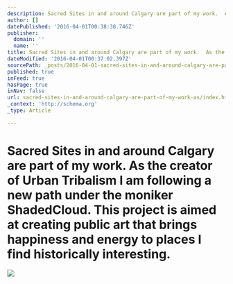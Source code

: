 ```yaml
---
description: Sacred Sites in and around Calgary are part of my work.  As the creator of Urban Tribalism I am following a new path under the moniker ShadedCloud. This project
author: []
datePublished: '2016-04-01T00:38:38.746Z'
publisher:
  domain: ''
  name: ''
title: Sacred Sites in and around Calgary are part of my work.  As the creator of Urban Tribalism I am following a new path under the moniker ShadedCloud. This project is aimed at creating public art that brings happiness and energy to places I find historically interesting.
dateModified: '2016-04-01T00:37:02.397Z'
sourcePath: _posts/2016-04-01-sacred-sites-in-and-around-calgary-are-part-of-my-work-as.md
published: true
inFeed: true
hasPage: true
inNav: false
url: sacred-sites-in-and-around-calgary-are-part-of-my-work-as/index.html
_context: 'http://schema.org'
_type: Article

---
```

# Sacred Sites in and around Calgary are part of my work. As the creator of Urban Tribalism I am following a new path under the moniker ShadedCloud. This project is aimed at creating public art that brings happiness and energy to places I find historically interesting.
![](https://the-grid-user-content.s3-us-west-2.amazonaws.com/e8544140-8373-4c8b-bf37-606818bdb380.png)